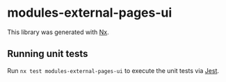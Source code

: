 # modules-external-pages-ui

This library was generated with [Nx](https://nx.dev).

## Running unit tests

Run `nx test modules-external-pages-ui` to execute the unit tests via [Jest](https://jestjs.io).
